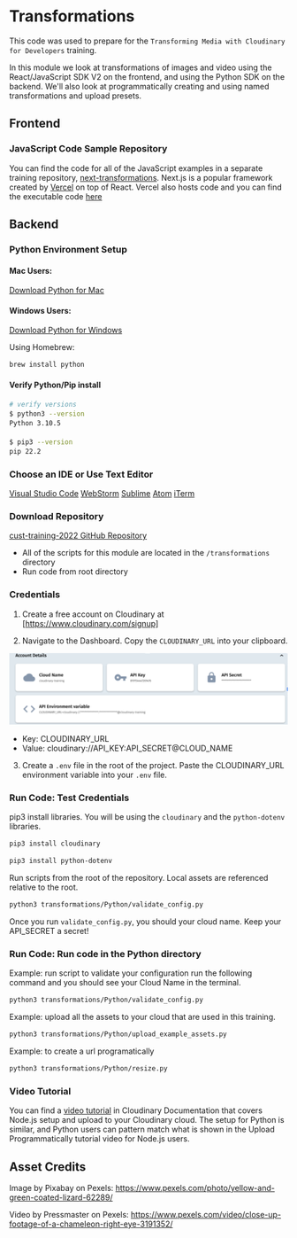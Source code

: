 # Transformations

This code was used to prepare for the `Transforming Media with Cloudinary for Developers` training.


In this module we look at transformations of images and video using the React/JavaScript SDK V2 on the frontend, and using the Python SDK on the backend. We'll also look at programmatically creating and using named transformations and upload presets. 

## Frontend
### JavaScript Code Sample Repository

You can find the code for all of  the JavaScript examples in a separate training repository, [next-transformations](https://github.com/cloudinary-training/next-transformations).  Next.js is a popular framework created by [Vercel](https://vercel.com/) on top of React.  Vercel also hosts code and you can find the executable code [here](https://next-transformations.vercel.app/)

## Backend
### Python Environment Setup

#### Mac Users:
[Download Python for Mac](https://www.python.org/downloads/)

#### Windows Users:
[Download Python for Windows](https://www.python.org/downloads/windows/)

Using Homebrew:

```bash
brew install python
```

#### Verify Python/Pip install

```bash
# verify versions
$ python3 --version
Python 3.10.5

$ pip3 --version
pip 22.2
```

### Choose an IDE or Use Text Editor

[Visual Studio Code](https://code.visualstudio.com/download)
[WebStorm](https://www.jetbrains.com/webstorm/)
[Sublime](https://www.sublimetext.com/)
[Atom](https://atom.io/)
[iTerm](https://iterm2.com/)

### Download Repository

[cust-training-2022 GitHub Repository](https://github.com/cloudinary-training/cust-training-2022)

- All of the scripts for this module are located in the  `/transformations` directory
- Run code from root directory 

### Credentials

1. Create a free account on Cloudinary at [https://www.cloudinary.com/signup]

2. Navigate to the Dashboard. Copy the `CLOUDINARY_URL` into your clipboard.

![Dashboard](../assets/env_variable.png)

- Key: CLOUDINARY_URL
- Value: cloudinary://API_KEY:API_SECRET@CLOUD_NAME


3. Create a `.env` file in the root of the project. Paste the CLOUDINARY_URL environment variable into your `.env` file.

### Run Code: Test Credentials

pip3 install libraries. You will be using the `cloudinary` and the `python-dotenv` libraries.

```bash
pip3 install cloudinary
```

```bash
pip3 install python-dotenv
```
Run scripts from the root of the repository.  Local assets are referenced relative to the root.

```bash
python3 transformations/Python/validate_config.py
```
Once you run `validate_config.py`, you should your cloud name. Keep your API_SECRET a secret!


### Run Code: Run code in the Python directory
Example: run script to validate your configuration run the following command and you should see your Cloud Name in the terminal.

```bash
python3 transformations/Python/validate_config.py
```

Example: upload all the assets to your cloud that are used in this training.

```bash
python3 transformations/Python/upload_example_assets.py
```

Example: to create a url programatically

```bash
python3 transformations/Python/resize.py
```

### Video Tutorial
You can find a [video tutorial](https://cloudinary.com/documentation/upload_programmatically_tutorial) in Cloudinary Documentation that covers Node.js setup and upload to your Cloudinary cloud. The setup for Python is similar, and Python users can pattern match what is shown in the Upload Programmatically tutorial video for Node.js users.


## Asset Credits

Image by Pixabay on Pexels: https://www.pexels.com/photo/yellow-and-green-coated-lizard-62289/

Video by Pressmaster on Pexels: https://www.pexels.com/video/close-up-footage-of-a-chameleon-right-eye-3191352/